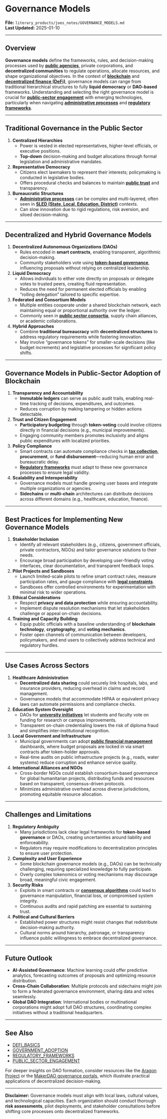# Governance Models

**File:** `literary_products/joes_notes/GOVERNANCE_MODELS.md`\
**Last Updated:** 2025-01-10

***

## Overview

**Governance models** define the frameworks, rules, and decision-making processes used by [**public agencies**](../misc/public_agencies.md), private corporations, and **decentralized communities** to regulate operations, allocate resources, and shape organizational objectives. In the context of [**blockchain**](../crypto_economics/bitcoin_basics.md) and [**decentralized finance (DeFi)**](../DEFI_BASICS.md), governance models can range from traditional hierarchical structures to fully **liquid democracy** or **DAO-based** frameworks. Understanding and selecting the right governance model is crucial for [**public-sector engagement**](../governance/public_sector_engagement.md) with emerging technologies, particularly when navigating [**administrative processes**](../misc/administrative_processes.md) and [**regulatory frameworks**](../governance/regulatory_frameworks.md).

***

## Traditional Governance in the Public Sector

1. **Centralized Hierarchies**
   * Power is vested in elected representatives, higher-level officials, or executive positions.
   * **Top-down** decision-making and budget allocations through formal legislation and administrative mandates.
2. **Representative Democracy**
   * Citizens elect lawmakers to represent their interests; policymaking is conducted in legislative bodies.
   * Offers procedural checks and balances to maintain [**public trust**](../misc/public_trust.md) and transparency.
3. **Bureaucratic Structures**
   * [**Administrative processes**](../misc/administrative_processes.md) can be complex and multi-layered, often seen in [**SLED (State, Local, Education, District)**](../misc/sled_vertices.md) contexts.
   * Can slow innovation due to rigid regulations, risk aversion, and siloed decision-making.

***

## Decentralized and Hybrid Governance Models

1. **Decentralized Autonomous Organizations (DAOs)**
   * Rules encoded in **smart contracts**, enabling transparent, algorithmic decision-making.
   * Community stakeholders vote using [**token-based governance**](../crypto/cryptocurrencies.md), influencing proposals without relying on centralized leadership.
2. **Liquid Democracy**
   * Allows individuals to either vote directly on proposals or delegate votes to trusted peers, creating fluid representation.
   * Reduces the need for permanent elected officials by enabling “rolling delegation” tailored to specific expertise.
3. **Federated and Consortium Models**
   * Multiple entities cooperate under a shared blockchain network, each maintaining equal or proportional authority over the ledger.
   * Commonly seen in [**public sector consortia**](../strategy/innovations_in_public_sector.md), supply chain alliances, or academic collaborations.
4. **Hybrid Approaches**
   * Combine **traditional bureaucracy** with **decentralized structures** to address regulatory requirements while fostering innovation.
   * May involve “governance tokens” for smaller-scale decisions (like budget increments) and legislative processes for significant policy shifts.

***

## Governance Models in Public-Sector Adoption of Blockchain

1. **Transparency and Accountability**
   * **Immutable ledgers** can serve as public audit trails, enabling real-time tracking of decisions, expenditures, and outcomes.
   * Reduces corruption by making tampering or hidden actions detectable.
2. **Trust and Citizen Engagement**
   * **Participatory budgeting** through **token-voting** could involve citizens directly in financial decisions (e.g., municipal improvements).
   * Engaging community members promotes inclusivity and aligns public expenditures with localized priorities.
3. **Policy Compliance**
   * Smart contracts can automate compliance checks in [**tax collection**](../misc/administrative_processes.md#tax-collection-reform), **procurement**, or **fund disbursement**—reducing human error and bureaucratic delay.
   * [**Regulatory frameworks**](../governance/regulatory_frameworks.md) must adapt to these new governance processes to ensure legal validity.
4. **Scalability and Interoperability**
   * Governance models must handle growing user bases and integrate multiple organizations or agencies.
   * **Sidechains** or **multi-chain** architectures can distribute decisions across different domains (e.g., healthcare, education, finance).

***

## Best Practices for Implementing New Governance Models

1. **Stakeholder Inclusion**
   * Identify all relevant stakeholders (e.g., citizens, government officials, private contractors, NGOs) and tailor governance solutions to their needs.
   * Encourage broad participation by developing user-friendly voting interfaces, clear documentation, and transparent feedback loops.
2. **Pilot Projects and Sandboxes**
   * Launch limited-scale pilots to refine smart contract rules, measure participation rates, and gauge compliance with [**legal constraints**](../BLOCKCHAIN_REGULATIONS.md).
   * Sandboxes offer controlled environments for experimentation with minimal risk to wider operations.
3. **Ethical Considerations**
   * Respect **privacy and data protection** while ensuring accountability.
   * Implement dispute resolution mechanisms that let stakeholders challenge or appeal on-chain decisions.
4. **Training and Capacity Building**
   * Equip public officials with a baseline understanding of **blockchain technology**, **cryptography**, and **voting mechanics**.
   * Foster open channels of communication between developers, policymakers, and end users to collectively address technical and regulatory hurdles.

***

## Use Cases Across Sectors

1. **Healthcare Administration**
   * **Decentralized data sharing** could securely link hospitals, labs, and insurance providers, reducing overhead in claims and record management.
   * Governance models that accommodate HIPAA or equivalent privacy laws can automate permissions and compliance checks.
2. **Education System Oversight**
   * DAOs for [**university initiatives**](../misc/university_initiatives.md) let students and faculty vote on funding for research or campus improvements.
   * Transparent on-chain credentialing lowers the risk of diploma fraud and simplifies inter-institutional recognition.
3. **Local Government and Infrastructure**
   * Municipal governments can adopt [**public financial management**](../strategy/financial_systems.md) dashboards, where budget proposals are locked in via smart contracts after token-holder approvals.
   * Real-time audits on public infrastructure projects (e.g., roads, water systems) reduce corruption and enhance service quality.
4. **International Alliances and NGOs**
   * Cross-border NGOs could establish consortium-based governance for global humanitarian projects, distributing funds and resources based on transparent, consensus-driven protocols.
   * Minimizes administrative overhead across diverse jurisdictions, promoting equitable resource allocation.

***

## Challenges and Limitations

1. **Regulatory Ambiguity**
   * Many jurisdictions lack clear legal frameworks for **token-based governance** or DAOs, creating uncertainties around liability and enforceability.
   * Regulators may require modifications to decentralization principles to ensure user protection.
2. **Complexity and User Experience**
   * Some blockchain governance models (e.g., DAOs) can be technically challenging, requiring specialized knowledge to fully participate.
   * Overly complex tokenomics or voting mechanisms may discourage broad, meaningful civic engagement.
3. **Security Risks**
   * Exploits in smart contracts or [**consensus algorithms**](../crypto/cryptography_basics.md) could lead to governance manipulation, financial loss, or compromised system integrity.
   * Continuous audits and rapid patching are essential to sustaining trust.
4. **Political and Cultural Barriers**
   * Established power structures might resist changes that redistribute decision-making authority.
   * Cultural norms around hierarchy, patronage, or transparency influence public willingness to embrace decentralized governance.

***

## Future Outlook

* **AI-Assisted Governance**: Machine learning could offer predictive analytics, forecasting outcomes of proposals and optimizing resource distribution.
* **Cross-Chain Collaboration**: Multiple protocols and sidechains might join to form a federated governance environment, sharing data and votes seamlessly.
* **Global DAO Integration**: International bodies or multinational corporations might adopt full DAO structures, coordinating complex initiatives without a traditional headquarters.

***

## See Also

* [DEFI\_BASICS](../DEFI_BASICS.md)
* [GOVERNMENT\_ADOPTION](../misc/government_adoption.md)
* [REGULATORY\_FRAMEWORKS](../governance/regulatory_frameworks.md)
* [PUBLIC\_SECTOR\_ENGAGEMENT](../governance/public_sector_engagement.md)

For deeper insights on DAO formation, consider resources like the [Aragon Project](https://aragon.org/) or the [MakerDAO governance portals](https://makerdao.com/en/governance/), which illustrate practical applications of decentralized decision-making.

***

**Disclaimer:** Governance models must align with local laws, cultural values, and technological capacities. Each organization should conduct thorough **risk assessments**, pilot deployments, and stakeholder consultations before shifting core processes onto decentralized frameworks.

